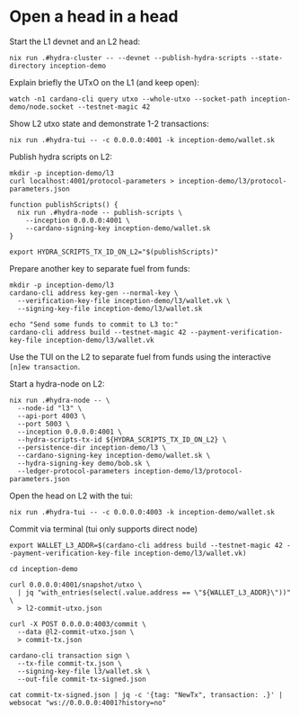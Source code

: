 # Open a head in a head

Start the L1 devnet and an L2 head:
```shell
nix run .#hydra-cluster -- --devnet --publish-hydra-scripts --state-directory inception-demo
```

Explain briefly the UTxO on the L1 (and keep open):
```shell
watch -n1 cardano-cli query utxo --whole-utxo --socket-path inception-demo/node.socket --testnet-magic 42
```

Show L2 utxo state and demonstrate 1-2 transactions:
```shell
nix run .#hydra-tui -- -c 0.0.0.0:4001 -k inception-demo/wallet.sk
```

Publish hydra scripts on L2:

```shell
mkdir -p inception-demo/l3
curl localhost:4001/protocol-parameters > inception-demo/l3/protocol-parameters.json

function publishScripts() {
  nix run .#hydra-node -- publish-scripts \
    --inception 0.0.0.0:4001 \
    --cardano-signing-key inception-demo/wallet.sk
}

export HYDRA_SCRIPTS_TX_ID_ON_L2="$(publishScripts)"
```

Prepare another key to separate fuel from funds:
```shell
mkdir -p inception-demo/l3
cardano-cli address key-gen --normal-key \
  --verification-key-file inception-demo/l3/wallet.vk \
  --signing-key-file inception-demo/l3/wallet.sk
  
echo "Send some funds to commit to L3 to:"
cardano-cli address build --testnet-magic 42 --payment-verification-key-file inception-demo/l3/wallet.vk
```

Use the TUI on the L2 to separate fuel from funds using the interactive `[n]ew transaction`.

Start a hydra-node on L2:

```shell
nix run .#hydra-node -- \
  --node-id "l3" \
  --api-port 4003 \
  --port 5003 \
  --inception 0.0.0.0:4001 \
  --hydra-scripts-tx-id ${HYDRA_SCRIPTS_TX_ID_ON_L2} \
  --persistence-dir inception-demo/l3 \
  --cardano-signing-key inception-demo/wallet.sk \
  --hydra-signing-key demo/bob.sk \
  --ledger-protocol-parameters inception-demo/l3/protocol-parameters.json
```

Open the head on L2 with the tui:
```shell
nix run .#hydra-tui -- -c 0.0.0.0:4003 -k inception-demo/wallet.sk
```

Commit via terminal (tui only supports direct node)

```shell
export WALLET_L3_ADDR=$(cardano-cli address build --testnet-magic 42 --payment-verification-key-file inception-demo/l3/wallet.vk)

cd inception-demo

curl 0.0.0.0:4001/snapshot/utxo \
  | jq "with_entries(select(.value.address == \"${WALLET_L3_ADDR}\"))" \
  > l2-commit-utxo.json

curl -X POST 0.0.0.0:4003/commit \
  --data @l2-commit-utxo.json \
  > commit-tx.json

cardano-cli transaction sign \
  --tx-file commit-tx.json \
  --signing-key-file l3/wallet.sk \
  --out-file commit-tx-signed.json

cat commit-tx-signed.json | jq -c '{tag: "NewTx", transaction: .}' | websocat "ws://0.0.0.0:4001?history=no"
```
